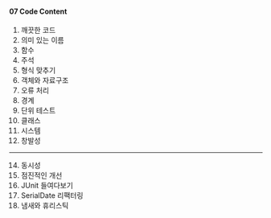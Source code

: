 #### 07 Code Content
01. 깨끗한 코드
02. 의미 있는 이름
03. 함수
04. 주석
05. 형식 맞추기
06. 객체와 자료구조
07. 오류 처리
08. 경계
09. 단위 테스트
10. 클래스
11. 시스템
12. 창발성
---
14. 동시성
15. 점진적인 개선
16. JUnit 들여다보기
17. SerialDate 리팩터링
18. 냄새와 휴리스틱
